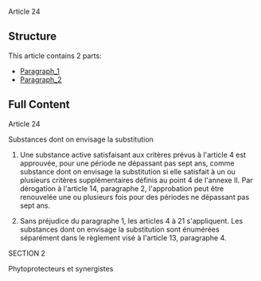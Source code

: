 Article 24

## Structure

This article contains 2 parts:

- [Paragraph_1](./Paragraph_1.md)
- [Paragraph_2](./Paragraph_2.md)

## Full Content

Article 24

Substances dont on envisage la substitution

1. Une substance active satisfaisant aux critères prévus à l'article 4 est approuvée, pour une période ne dépassant pas sept ans, comme substance dont on envisage la substitution si elle satisfait à un ou plusieurs critères supplémentaires définis au point 4 de l'annexe II. Par dérogation à l'article 14, paragraphe 2, l'approbation peut être renouvelée une ou plusieurs fois pour des périodes ne dépassant pas sept ans.

2. Sans préjudice du paragraphe 1, les articles 4 à 21 s'appliquent. Les substances dont on envisage la substitution sont énumérées séparément dans le règlement visé à l'article 13, paragraphe 4.

SECTION 2

Phytoprotecteurs et synergistes